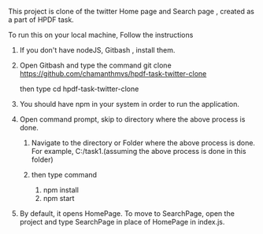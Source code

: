 This project is clone of the twitter Home page and Search page , created as a part of HPDF task.

To run this on your local machine, Follow the instructions

1. If you don't have nodeJS, Gitbash  , install them.

2. Open Gitbash and type the command
     git clone https://github.com/chamanthmvs/hpdf-task-twitter-clone

     then type cd hpdf-task-twitter-clone

3. You should have npm in your system in order to run the application.

4. Open command prompt, skip to directory where the above process is done.

      1. Navigate to the directory or Folder where the above process is done.
                For example, C:/task1.(assuming the above process is done in this folder)

      2. then type command
            1. npm install
            2. npm start

5. By default, it opens HomePage.
       To move to SearchPage, open the project and type SearchPage in place of HomePage in index.js.

